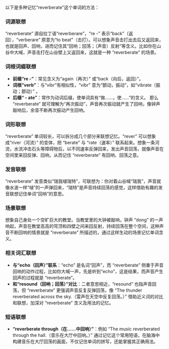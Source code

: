 以下是多种记忆“reverberate”这个单词的方法：

### 词源联想
“reverberate” 源自拉丁语“reverberare”，“re -” 表示“back”（返回），“verberare” 原意为“to beat”（击打）。可以想象声音击打出去后又返回来，也就是回声、回响，进而记住其“回响；回荡；（声音）反射”等含义。比如你在山谷中大喊，声音击打在山谷壁上又返回来，这就是一种 “reverberate” 的场景。

### 词根词缀联想
 - **前缀“re -”**：常见含义为“again（再次）” 或“back（向后，返回）”。
 - **词根“verb”**：与“vibr”有相似性，“vibr” 意为“颤动，振动”，如“vibrate（振动；颤动）” 。
 - **后缀“ - ate”**：常作为动词后缀，使单词具有“做……，使……”的含义。
那么 “reverberate” 就可理解为“再次振动”，声音再次振动就产生了回响，像钟声敲响后，余音不断再次振动产生回响。

### 词形联想
“reverberate” 单词较长，可以拆分成几个部分来联想记忆。“rever” 可以想象成“river（河流）” 的变体，把 “berate” 与 “rate（速率）” 联系起来。想象一条河流，水流冲击石头等障碍物后，以不同速率反弹回来，发出声音回荡，就像声音在空间里来回反弹、回响，从而记住 “reverberate” 有回响、回荡之意。

### 发音联想
“reverberate” 发音类似“瑞我啵瑞特”，可联想为：你对着山谷喊“瑞我”，声音就像水波一样“啵”的一声弹回来，“瑞特”是声音持续回荡的感觉，这样借助有趣的发音联想记住单词“回响”的意思。

### 场景联想
想象自己身处一个空旷巨大的教堂。当教堂里的大钟被敲响，钟声 “dong” 的一声响起，声音在教堂高高的穹顶和四壁之间来回反射，持续回荡在整个空间，这种声音不断回响的情景就是 “reverberate” 所描述的，通过这样生动的场景记忆单词含义。

### 相关词汇联想
 - **与“echo（回声）”联系**：“echo” 是名词“回声”，而 “reverberate” 侧重于声音回响的动作过程，比如你大喊一声，先是听到“echo”，这是结果，而声音产生回声的过程就是 “reverberate”。
 - **和“resound（回响；回荡）”对比**：二者意思相近，“resound” 也指声音回荡，但 “reverberate” 更强调声音反复反弹回荡，像 “The thunder reverberated across the sky.（雷声在天空中反复回荡。）” 借助近义词的对比和联想，加深对 “reverberate” 含义及用法的记忆。

### 短语联想
 - **“reverberate through（在……中回响）”**：例如 “The music reverberated through the hall.（音乐在大厅中回响。）”  通过记忆这个常用短语，在脑海中构建音乐在大厅回荡的画面，不仅记住单词的拼写，还能掌握其正确用法。 